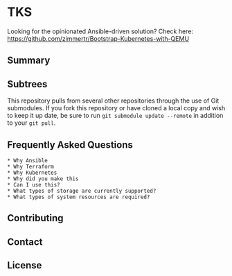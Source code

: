 # TKS

Looking for the opinionated Ansible-driven solution? Check here: https://github.com/zimmertr/Bootstrap-Kubernetes-with-QEMU

## Summary

## Subtrees

This repository pulls from several other repositories through the use of Git submodules. If you fork this repository or have cloned a local copy and wish to keep it up date, be sure to run `git submodule update --remote` in addition to your `git pull`.

## Frequently Asked Questions

    * Why Ansible
    * Why Terraform
    * Why Kubernetes
    * Why did you make this
    * Can I use this?
    * What types of storage are currently supported?
    * What types of system resources are required?

## Contributing

## Contact

## License

